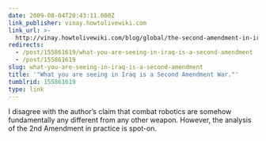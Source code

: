 ```yaml
---
date: 2009-08-04T20:43:11.000Z
link_publisher: vinay.howtolivewiki.com
link_url: >-
  http://vinay.howtolivewiki.com/blog/global/the-second-amendment-in-iraq-combat-robotics-and-the-future-of-human-liberty-820
redirects:
  - /post/155861619/what-you-are-seeing-in-iraq-is-a-second-amendment
  - /post/155861619
slug: what-you-are-seeing-in-iraq-is-a-second-amendment
title: '"What you are seeing in Iraq is a Second Amendment War."'
tumblrid: 155861619
type: link
---
```

<p>I disagree with the author&rsquo;s claim that combat robotics are somehow fundamentally any different from any other weapon. However, the analysis of the 2nd Amendment in practice is spot-on.</p>
